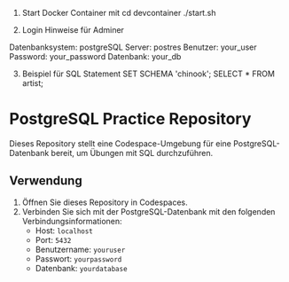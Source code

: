 1. Start Docker Container mit
    cd devcontainer
    ./start.sh


2. Login Hinweise für Adminer

Datenbanksystem: postgreSQL
Server: postres
Benutzer: your_user
Password: your_password
Datenbank:  your_db

3. Beispiel für SQL Statement
SET SCHEMA 'chinook';
SELECT * FROM artist;

# PostgreSQL Practice Repository

Dieses Repository stellt eine Codespace-Umgebung für eine PostgreSQL-Datenbank bereit, um Übungen mit SQL durchzuführen.

## Verwendung

1. Öffnen Sie dieses Repository in Codespaces.
2. Verbinden Sie sich mit der PostgreSQL-Datenbank mit den folgenden Verbindungsinformationen:
    - Host: `localhost`
    - Port: `5432`
    - Benutzername: `youruser`
    - Passwort: `yourpassword`
    - Datenbank: `yourdatabase`
